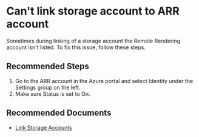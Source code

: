 <properties
  pagetitle="Can't link storage account to ARR account"
  service="microsoft.mixedreality"
  resource="remoterenderingaccounts"
  ms.author="jlyons,rapete"
  selfhelptype="Generic"
  supporttopicids="32693065"
  resourcetags=""
  productpesids="16997"
  cloudenvironments="public"
  articleid="b61b81f6-5abc-4dee-b6a3-f72c55e028f1"
  ownershipid="MixedReality_RemoteRendering" />
# Can't link storage account to ARR account

Sometimes during linking of a storage account the Remote Rendering account isn't listed. To fix this issue, follow these steps.

## **Recommended Steps**

1. Go to the ARR account in the Azure portal and select Identity under the Settings group on the left.
2. Make sure Status is set to On.

## **Recommended Documents**

* [Link Storage Accounts](https://docs.microsoft.com/azure/remote-rendering/how-tos/create-an-account#link-storage-accounts)